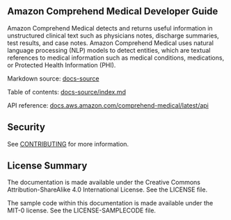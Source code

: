 ## Amazon Comprehend Medical Developer Guide

Amazon Comprehend Medical detects and returns useful information in unstructured clinical text such as physicians notes, discharge summaries, test results, and case notes. Amazon Comprehend Medical uses natural language processing (NLP) models to detect entities, which are textual references to medical information such as medical conditions, medications, or Protected Health Information (PHI). 

Markdown source: [docs-source](/docs-source)

Table of contents: [docs-source/index.md](/docs-source/index.md)

API reference: [docs.aws.amazon.com/comprehend-medical/latest/api](https://docs.aws.amazon.com/comprehend-medical/latest/api/API_Operations.html)

## Security

See [CONTRIBUTING](CONTRIBUTING.md#security-issue-notifications) for more information.

## License Summary

The documentation is made available under the Creative Commons Attribution-ShareAlike 4.0 International License. See the LICENSE file.

The sample code within this documentation is made available under the MIT-0 license. See the LICENSE-SAMPLECODE file.
